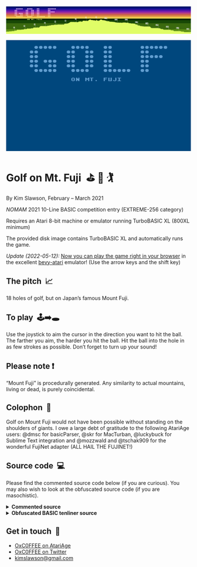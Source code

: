 <a href="https://github.com/kimslawson/fujigolf/raw/main/mount%20fuji.png"><img src="mount fuji.png" alt="composited image of all 18 procedurally generated holes on Mount Fuji"></a>

![](lucky.gif)

# Golf on Mt. Fuji&nbsp;&nbsp;⛳&nbsp;🗻&nbsp;🏌️

By Kim Slawson, February – March 2021

*NOMAM* 2021 10-Line BASIC competition entry (EXTREME-256 category)

Requires an Atari 8-bit machine or emulator running TurboBASIC XL (800XL minimum)

The provided disk image contains TurboBASIC XL and automatically runs the game.

*Update (2022-05-12):* [Now you can play the game right in your browser](https://mrk.sed.pl/bevy-atari/#disk_1=https://slawson.org/atari/fujigolf/fujigolf.atr) in the excellent [bevy-atari](https://github.com/mrk-its/bevy-atari) emulator! (Use the arrow keys and the shift key)

## The pitch&nbsp;&nbsp;📈
18 holes of golf, but on Japan’s famous Mount Fuji. 

## To play&nbsp;&nbsp;🕹️➡️🕳️
Use the joystick to aim the cursor in the direction you want to hit the ball. The farther you aim, the harder you hit the ball. Hit the ball into the hole in as few strokes as possible. Don’t forget to turn up your sound!

## Please note&nbsp;❗
“Mount Fuji” is procedurally generated. Any similarity to actual mountains, living or dead, is purely coincidental.

## Colophon&nbsp;&nbsp;🧰
Golf on Mount Fuji would not have been possible without standing on the shoulders of giants. I owe a large debt of gratitude to the following AtariAge users: @dmsc for basicParser, @skr for MacTurban, @luckybuck for Sublime Text integration and @mozzwald and @tschak909 for the wonderful FujiNet adapter (ALL HAIL THE FUJINET!) 

## Source code&nbsp;&nbsp;💻
Please find the commented source code below (if you are curious). You may also wish to look at the obfuscated source code (if you are masochistic).
<details>
 <summary><strong>Commented source</strong></summary>
 <p>

```basic
REM FUJIGOLF - Golf on Mount Fuji
REM built with Turban (TURboBAsic Nifty)
REM obsfuscated using tbxlparser
REM requires Turbo-BASIC XL
REM by Kim Slawson
REM 2021-02-23

REM set up graphics mode, draw title, turn off cursor
GR.0:COL.20:TE.4,0,"GOLF":POS.14,8:POKE 752,1:?"ON MT. FUJI"

REM get screen location -- like scrlo=PEEK(88):scrhi=PEEK(89) but better
scrmem=DPEEK(88)

REM set up display list
DL=PEEK(560)+PEEK(561)*256
REM read in assembly code to modify graphics
FOR I=0 TO 42:READ B:POKE 1536+I,B:NEXT I
DATA 72,152,72,172,0,4,185,2,4,141,10,212,141,24,208,238,0,4,173,0,4,205,1,4,144,5,169,0,141,0,4,104,168,104,64,169,192,141,14,212,76,98,228
REM modify display list for interrupt
FOR I=6 TO 27:POKE DL+I,PEEK(DL+I)+128:NEXT I
FOR I=2 TO 3:POKE DL+I,PEEK(DL+I)+128:NEXT I
REM read in background color data starting at mem loc 1024
POKE 1024,0:POKE 1025,24
FOR I=0 TO 23:READ B:POKE 1026+I,B:NEXT I
DATA 128,96,82,68,54,40,26,236,192,194,194,196,196,196,196,198,198,198,198,198,198,198,198,198
REM point to DLI on page 6 and enable interrupt
POKE 512,0:POKE 513,6
REM disable/re-enable deferred VBLANK
POKE 66,1:POKE 548,35:POKE 549,6:POKE 66,0

REM Don't forget to set luminance!
POKE 709,15

REM need an array for heights of each bit of ground
DIM g(40)

REM main game loop for all 18 holes
FOR hole=1 TO 18
  REM turn off the cursor
  POKE 752,1

  REM Q: how long are straight runs? 
  REM A: shorter in the middle of the mountain, longer at the ends
  long=ABS(9-hole)
  REM starting height of ground for this hole (relative to which hole we're on). 
  REM It's a mountain so it's higher in the middle
  starting=9-long 
  REM y location of top of the ground - can't go above this
  REM (don't want an out-of-bounds error or an impossible level) 
  top=12-starting
  REM set some initial conditions
  x=0:ball=0:y=22-starting 

  REM draw the ground
  WHILE x<40
    REM the slope is procedurally determined by the hole number and some tricky math
    s=INT((RND*3-1)+0.1*(hole-9.5))
    REM because ATASCII is simple and we're just using {udiag} and {ddiag} we need to limit the slope
    IF s<-1:S=-1:ENDIF:IF S>1:S=1:ENDIF
    REM let's figure out how high the ground is based on the slope, within limits
    y=y+s:IF Y<top:Y=top:s=0:ENDIF:IF Y>22:Y=22:s=0:ENDIF
    REM set the ground array to the correct height
    REM we have to keep track so we know when the ball lands
    g(x)=y
    REM use either {udiag} (atascii 8) or {ddiag} (atascii 10) 
    REM but they're separated by a character in the middle so we need the correct offset
    REM (note this is using the internal representation, where the control characters 72 and 74 are between
    REM  the uppercase and lowercase letters. Equivalents would be CHR$(8) and CHR$(10) )
    c=73+s

    REM the Earth isn't flat, but sometimes golf courses are.
    REM this plots a straight run for the amount appropriate to the given hole
    REM and sets the ground array to the correct height for each spot
    IF s=0
      REM put the ball on the first flat spot in the level
      IF ball=0:COL.20:ball=1:bx=x:by=y-1:PLOT bx,by:ENDIF
      FOR i=0 to long
        IF x+i=40:EXIT:ENDIF
        g(x+i)=y
        POKE scrmem+(x+i)+y*40,128
      NEXT i
      x=x+long
    ENDIF
    REM if we're going up or down slope, pick the correct character, 
    REM poke it into screen mem, and set the height of the ground array.
    IF s=-1:POKE scrmem+x+y*40,c:ENDIF
    IF s=1:POKE scrmem+x+(y-1)*40,c:g(x)=y-1:ENDIF
    REM The y-1 corrects a bug where the ball lands one below the ground on a downslope

    x=x+1
  WEND

  REM fill the ground
  COLOR 160:PAINT 1,23

  REM set the color left behind by the ball, so as to be able to redraw it later
  oc=32

  rem draw the hole. Set the hole depth 1 lower than surroundings so do -1
  COLOR 32:PLOT 33,g(33)-1:COLOR 95:PLOT 33,g(33): REM plot _
  g(33)=g(33)+1

  REM now is the time for all good players to make a hole in one 
  REM turn on cursor for swing setup. Aim using cursor.
  poke 752,0
  REPEAT

    REM get joystick position and remember the current aiming vectors
    S=STICK(0):oh=horiz:ov=vert
    REM aiming vector is relative to ball position, 
    REM magnitude determined by the position of the cursor
    vert=vert+((S=13)-(S=14)):horiz=horiz+((S=7)-(S=11))

    #p
    REM cursor goes one below position when POSitioning and PRINTing so do -1 
    REM (else it's an off-by-one and a possible out-of-bounds off the y axis)
    posx=bx+horiz:posy=by+vert-1
    REM check if relative position is out of bounds
    REM if yes, restore velocity to previous value and jump back 
    IF posx<0 OR posx>39:horiz=oh:GO# p:ENDIF
    REM we don't want the ball being hit downward because that doesn't make sense
    IF posy<0 OR posy>by-1:vert=ov:GO# p:ENDIF
    REM put the cursor where the player aims
    POS.posx,posy:?CHR$(29);
    pause 5:REM Goldilocks timing for aiming. Not too slow, but not too fast.
    POKE 77,0: REM disable attract mode periodically ... 
    REM ... cuz it's ugly and also doesn't play well with the DLI

    REM use the built-in keyboard handler to make the stroke noise
    IF(STRIG(0)=0)
      OPEN #1,4,0,"K:":IRQEN=PEEK(16)
      POKE 16,0:POKE 53774,0:POKE 764,12
      GET #1,C:POKE 16,IRQEN:POKE 53774,IRQEN
      CLOSE #1

      REM keep track of strokes and score
      stroke=stroke+1
      POKE 752,1:POS.0,23:?"Hole ";hole;", stroke ";stroke;", score ";score+stroke;

      REM if the player fumbles their putt by wasting their shot, 
      REM then they get a stroke penalty. Too bad, so sad.
      IF vert>0:GO# l:ENDIF

      REM set up some physics for parabolic motion of the ball
      t=0:xi=bx:yi=by

      REPEAT:REM ball is in flight
        pause 10:REM slow it down so the flight seems natural

        REM time passes. Remember the ball's position. Calculate the next position.
        t=t+1:ox=bx:oy=by:bx=bx+horiz/2:by=by+vert:vert=vert+3
        
        REM prevent out-of-bounds errors to the left and the right
        IF bx<0:bx=0:ENDIF
        IF bx>38:bx=38:ENDIF
        
        REM “Houston, Tranquility Base Here. The Eagle has Landed." (the ball hit the ground)
        IF by>=g(bx):by=g(bx)-1:landed=1:ENDIF

        REM prevent out-of-bounds errors to the top
        IF by<0:by=0:ENDIF

        REM redraw the old scenery behind the ball and draw the ball at its new position
        COLOR oc:PLOT ox,oy:LOCATE bx,by,oc:COLOR 20:PLOT bx,by
      UNTIL landed

      REM should the ball roll? nah. we don't have enough lines for REAL physics ¯\_(ツ)_/¯
      #l:landed=0:horiz=0:vert=0:REM bx=int(bx)
      POKE 752,0:REM toggle the cursor
    ENDIF

  REM keep letting the player take shots until the ball lands in the hole
  UNTIL (32<bx) AND (bx<34)  

  REM make a "ball falling in the hole and bouncing noise" by clicking the speaker
  REM the period of the noise is based on how far the ball flew
  i=ABS(oh):REPEAT:PAUSE I:Poke 53279,1:I=I/1.25:UNTIL I<1

  REM OMG the player just got a hole in one 111111! !!!! eleventy-one!!1111
  REM Reward them for their good work and play a nice pleasant chord building over time
  IF stroke=1:TEXT 4,0,"HOLE":TEXT 4,8,"IN 1":SOUND 0,81,10,3:PAUSE 25:SOUND 1,64,10,7:PAUSE 25:sound 2,53,10,11:pause 25:sound 3,45,10,15:pause 200:SOUND:pause 100:ENDIF : rem HOLE IN ONE!

  REM Add the strokes to the score. Reset the stroke counter for the next hole.
  score=score+stroke:stroke=0

  REM turn off the cursor and clear the screen
  POKE 752,1:CLS
NEXT hole

REM display final score, encourage replay
POS.2,8:?"YOUR FINAL GOLF ON MT. FUJI SCORE IS"
COLOR 20:TEXT 12,9,score
PAUSE 200:POS.13,19:?"FIRE TO REPLAY"
REM wait for user and disable attract mode
WHILE STRIG(0):POKE 77,0:WEND:RUN
```
</details>

<details>
 <summary><strong>Obfuscated BASIC tenliner source</strong></summary>
 <p>

```basic
0AA=-%1:A8=%1+%3:AB=%2*%3:AD=%2*A8:AC=%1+AD:A7=%1+AC:AE=%2*AB:A9=%2*A7:A4=%1+AE+A9:A6=%2*A9:A5=752:GR.%0:C.A9:TE.A8,%0,"GOLF":POS.14,AD:POKEA5,%1:?"ON MT. FUJI":A=DPEEK(88):B=PEEK(561)*256+PEEK(560):F.C=%0TO42:READD:POKE1536+C,D:N.C
1D.72,152,72,172,0,4,185,2,4,141,10,212,141,24,208,238,0,4,173,0,4,205,1,4,144,5,169,0,141,0,4,104,168,104,64,169,192,141,14,212,76,98,228
2F.C=AB TO27:POKEB+C,PEEK(B+C)+128:N.C:F.C=%2TO%3:POKEB+C,PEEK(B+C)+128:N.C:POKE1024,%0:POKE1025,24:F.C=%0TO23:READD:POKE1026+C,D:N.C:D.128,96,82,68,54,40,26,236,192,194,194,196,196,196,196,198,198,198,198,198,198,198,198,198
3POKE512,%0:POKE513,AB:POKE66,%1:POKE548,35:POKE549,AB:POKE66,%0:POKE709,15:DIMA(A6):F.E=%1TO18:POKEA5,%1:F=ABS(AC-E):G=AC-F:H=AE-G:I=%0:J=%0:K=22-G:W.I<A6:L=INT(RND*%3-%1+(E-9.5)*.1):IFL<AA:L=AA:END.:IFL>%1:L=%1:END.
4K=K+L:IFK<H:K=H:L=%0:END.:IFK>22:K=22:L=%0:END.:A(I)=K:M=73+L:IFL=%0:IFJ=%0:C.A9:J=%1:N=I:O=K-%1:PL.N,O:END.:F.C=%0TOF:IFI+C=A6:EX.:END.:A(I+C)=K:POKEI+C+A+K*A6,128:N.C:I=I+F:END.:IFL=AA:POKEA+I+K*A6,M:END.:IFL=%1:POKEA+I+(K-%1)*A6,M:A(I)=K-%1
5END.:I=I+%1:WE.:C.160:PAI.%1,23:P=32:C.32:PL.A4,A(A4)-%1:C.95:PL.A4,A(A4):A(A4)=A(A4)+%1:POKEA5,%0:REP.:L=STICK(%0):Q=R:S=T:T=(L=13)-(L=14)+T:R=(L=7)-(L=11)+R
6#A:U=N+R:V=O+T-%1:IFU<%0ORU>39:R=Q:GO#A:END.:IFV>O-%1ORV<%0:T=S:GO#A:END.:POS.U,V:?"^]";:PA.5:POKE77,%0:IFSTRIG(%0)=%0:O.#%1,A8,%0,"K:":W=PEEK(16):POKE16,%0:POKE53774,%0:POKE764,AE:GET#%1,M:POKE16,W:POKE53774,W:CL.#%1:X=X+%1:POKEA5,%1:POS.%0,23
7?"Hole ";E;", stroke ";X;", score ";Y+X;:IFT>%0:GO#B:END.:Z=%0:_=N:A0=O:REP.:PA.A7:Z=Z+%1:A1=N:A2=O:N=R/%2+N:O=O+T:T=T+%3:IFN<%0:N=%0:END.:IFN>38:N=38:END.:IFO>=A(N):O=A(N)-%1:A3=%1:END.:IFO<%0:O=%0:END.:C.P:PL.A1,A2:LOC.N,O,P:C.A9:PL.N,O:U.A3
8#B:A3=%0:R=%0:T=%0:POKEA5,%0:END.:U.32<N ANDN<34:C=ABS(Q):REP.:PA.C:POKE53279,%1:C=C/1.25:U.C<%1:IFX=%1:TE.A8,%0,"HOLE":TE.A8,AD,"IN 1":SO.%0,81,A7,%3:PA.25:SO.%1,64,A7,7:PA.25:SO.%2,53,A7,11:PA.25:SO.%3,45,A7,15
9PA.200:SO.:PA.100:END.:Y=Y+X:X=%0:POKEA5,%1:CLS:N.E:POS.%2,AD:?"YOUR FINAL GOLF ON MT. FUJI SCORE IS":C.A9:TE.AE,AC,Y:PA.200:POS.13,19:?"FIRE TO REPLAY":W.STRIG(%0):POKE77,%0:WE.:RUN
```
</details>

## Get in touch&nbsp;&nbsp;📩

  * [OxC0FFEE on AtariAge](https://atariage.com/forums/profile/50996-oxc0ffee/)
  * [OxC0FFEE on Twitter](https://twitter.com/OxC0FFEE)
  * [kimslawson@gmail.com](mailto:kimslawson@gmail.com)
